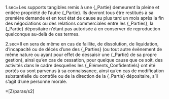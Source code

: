 1.sec=Les supports tangibles remis à une {_Partie} demeurent la pleine et entière propriété de l’autre {_Partie}.  Ils devront tous être restitués à sa première demande et en tout état de cause au plus tard un mois après la fin des négociations ou des relations commerciales entre les {_Parties}, la {_Partie} dépositaire n’étant pas autorisée à en conserver de reproduction quelconque au-delà de ces termes.

2.sec=Il en sera de même en cas de faillite, de dissolution, de liquidation, d’incapacité ou de décès d’une des {_Parties} (ou tout autre évènement de même nature ou ayant pour effet de dessaisir une {_Partie} de sa propre gestion), ainsi qu’en cas de cessation, pour quelque cause que ce soit, des activités dans le cadre desquelles les {_Éléments_Confidentiels} ont été portés ou sont parvenus à sa connaissance, ainsi qu’en cas de modification substantielle du contrôle ou de la direction de la {_Partie} dépositaire, s’il s’agit d’une personne morale.

=[Z/paras/s2]